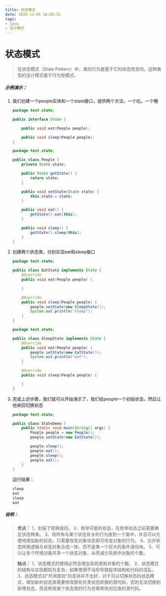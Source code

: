 ```yaml
---
title: 状态模式
date: 2020-11-05 16:05:52
tags:
- java
- 设计模式
---
```


# 状态模式

>在状态模式（State Pattern）中，类的行为是基于它的状态改变的。这种类型的设计模式属于行为型模式。

##### 示例演示：

1. 我们创建一个people实体和一个state接口，提供两个方法，一个吃，一个睡

   ```java
   package test.state;
   
   public interface State {
   
       public void eat(People people);
   
       public void sleep(People people);
   }
   ```

   ```java
   package test.state;
   
   public class People {
       private State state;
   
       public State getState() {
           return state;
       }
   
       public void setState(State state) {
           this.state = state;
       }
   
       public void eat() {
           getState().eat(this);
       }
   
       public void sleep() {
           getState().sleep(this);
       }
   }
   ```

2. 创建两个状态类，分别实现eat和sleep接口

   ```java
   package test.state;
   
   public class EatState implements State {
       @Override
       public void eat(People people) {
   
       }
   
       @Override
       public void sleep(People people) {
           people.setState(new SleepState());
           System.out.println("sleep");
       }
   }
   ```

   ```java
   package test.state;
   
   public class SleepState implements State {
       @Override
       public void eat(People people) {
           people.setState(new EatState());
           System.out.println("eat");
       }
   
       @Override
       public void sleep(People people) {
   
       }
   }
   ```

3. 完成上述步骤，我们就可以开始演示了，我们给people一个初始状态，然后让他来回切换状态

   ```java
   package test.state;
   
   public class StateDemo {
       public static void main(String[] args) {
           People people = new People();
           people.setState(new EatState());
   
           people.sleep();
           people.eat();
           people.sleep();
           people.eat();
       }
   }
   ```

   运行结果：

   ```java
   sleep
   eat
   sleep
   eat
   ```

##### 说明：

>**优点：** 1、封装了转换规则。 2、枚举可能的状态，在枚举状态之前需要确定状态种类。 3、将所有与某个状态有关的行为放到一个类中，并且可以方便地增加新的状态，只需要改变对象状态即可改变对象的行为。 4、允许状态转换逻辑与状态对象合成一体，而不是某一个巨大的条件语句块。 5、可以让多个环境对象共享一个状态对象，从而减少系统中对象的个数。
>
>**缺点：** 1、状态模式的使用必然会增加系统类和对象的个数。 2、状态模式的结构与实现都较为复杂，如果使用不当将导致程序结构和代码的混乱。 3、状态模式对"开闭原则"的支持并不太好，对于可以切换状态的状态模式，增加新的状态类需要修改那些负责状态转换的源代码，否则无法切换到新增状态，而且修改某个状态类的行为也需修改对应类的源代码。